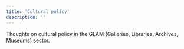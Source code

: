 ```yaml
---
title: 'Cultural policy'
description: ''
---
```


Thoughts on cultural policy in the GLAM (Galleries, Libraries, Archives, Museums) sector.
